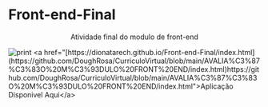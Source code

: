 # Front-end-Final
<div align="center"> Atividade final do modulo de front-end </div>    



![print]([https://github.com/DionataRech/Front-end-Final/assets/143446239/b9fc25df-8faf-4c88-8583-d48102b648db](https://github.com/DoughRosa/CurriculoVirtual/blob/main/AVALIA%C3%87%C3%83O%20M%C3%93DULO%20FRONT%20END/images/print.jpg)https://github.com/DoughRosa/CurriculoVirtual/blob/main/AVALIA%C3%87%C3%83O%20M%C3%93DULO%20FRONT%20END/images/print.jpg)
<a href="[https://dionatarech.github.io/Front-end-Final/index.html](https://github.com/DoughRosa/CurriculoVirtual/blob/main/AVALIA%C3%87%C3%83O%20M%C3%93DULO%20FRONT%20END/index.html)https://github.com/DoughRosa/CurriculoVirtual/blob/main/AVALIA%C3%87%C3%83O%20M%C3%93DULO%20FRONT%20END/index.html">Aplicação Disponivel Aqui</a>


